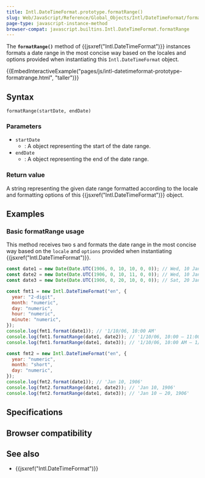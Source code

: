 ```yaml
---
title: Intl.DateTimeFormat.prototype.formatRange()
slug: Web/JavaScript/Reference/Global_Objects/Intl/DateTimeFormat/formatRange
page-type: javascript-instance-method
browser-compat: javascript.builtins.Intl.DateTimeFormat.formatRange
---
```




The **`formatRange()`** method of {{jsxref("Intl.DateTimeFormat")}} instances formats a
date range in the most concise way based on the locales and
options provided when instantiating this
`Intl.DateTimeFormat` object.

{{EmbedInteractiveExample("pages/js/intl-datetimeformat-prototype-formatrange.html", "taller")}}

## Syntax

```js-nolint
formatRange(startDate, endDate)
```

### Parameters

- `startDate`
  - : A  object representing the start of the date range.
- `endDate`
  - : A  object representing the end of the date range.

### Return value

A string representing the given date range formatted according to the locale and formatting options of this {{jsxref("Intl.DateTimeFormat")}} object.

## Examples

### Basic formatRange usage

This method receives two s and formats the date range in the most
concise way based on the `locale` and `options` provided when
instantiating {{jsxref("Intl.DateTimeFormat")}}.

```js
const date1 = new Date(Date.UTC(1906, 0, 10, 10, 0, 0)); // Wed, 10 Jan 1906 10:00:00 GMT
const date2 = new Date(Date.UTC(1906, 0, 10, 11, 0, 0)); // Wed, 10 Jan 1906 11:00:00 GMT
const date3 = new Date(Date.UTC(1906, 0, 20, 10, 0, 0)); // Sat, 20 Jan 1906 10:00:00 GMT

const fmt1 = new Intl.DateTimeFormat("en", {
  year: "2-digit",
  month: "numeric",
  day: "numeric",
  hour: "numeric",
  minute: "numeric",
});
console.log(fmt1.format(date1)); // '1/10/06, 10:00 AM'
console.log(fmt1.formatRange(date1, date2)); // '1/10/06, 10:00 – 11:00 AM'
console.log(fmt1.formatRange(date1, date3)); // '1/10/06, 10:00 AM – 1/20/07, 10:00 AM'

const fmt2 = new Intl.DateTimeFormat("en", {
  year: "numeric",
  month: "short",
  day: "numeric",
});
console.log(fmt2.format(date1)); // 'Jan 10, 1906'
console.log(fmt2.formatRange(date1, date2)); // 'Jan 10, 1906'
console.log(fmt2.formatRange(date1, date3)); // 'Jan 10 – 20, 1906'
```

## Specifications



## Browser compatibility



## See also

- {{jsxref("Intl.DateTimeFormat")}}
